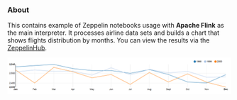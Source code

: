 ### About

This contains example of Zeppelin notebooks usage with **Apache Flink** as the main interpreter.
It processes airline data sets and builds a chart that shows flights distribution by months. You can view the results via the [ZeppelinHub](https://goo.gl/ZNV0TO).

![Delta Air Lines flights count by days](/results/flights.png "Delta Air Lines flights count by days")